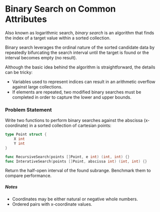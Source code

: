 # Binary Search on Common Attributes

Also known as logarithmic search, *binary search* is an algorithm that finds the index of a target value within a sorted collection.

Binary search leverages the ordinal nature of the sorted candidate data by repeatedly bifurcating the search interval until the target is found or the interval becomes empty (no result).

Although the basic idea behind the algorithm is straightforward, the details can be tricky:
- Variables used to represent indices can result in an arithmetic overflow against large collections.
- If elements are repeated, two modified binary searches must be completed in order to capture the lower and upper bounds.

### Problem Statement

Write two functions to perform binary searches against the abscissa (x-coordinate) in a sorted collection of cartesian points:
```go
type Point struct {
    X int
    Y int
}

func RecursiveSearch(points []Point, e int) (int, int) {}
func InterativeSearch(points []Point, abscissa int) (int, int) {}
```

Return the half-open interval of the found subrange. Benchmark them to compare performance.

##### Notes
- Coordinates may be either natural or negative whole numbers.
- Ordered pairs with x-coordinate values.
